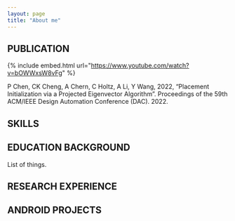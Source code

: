 ```yaml
---
layout: page
title: "About me"
---
```

## PUBLICATION

{% include embed.html url="https://www.youtube.com/watch?v=bOWWxsW8vFg" %}

P Chen, CK Cheng, A Chern, C Holtz, A Li, Y Wang, 2022, “Placement Initialization via a Projected Eigenvector Algorithm”. Proceedings of the 59th ACM/IEEE Design Automation Conference (DAC). 2022.

## SKILLS

## EDUCATION BACKGROUND
List of things.

## RESEARCH EXPERIENCE

## ANDROID PROJECTS
